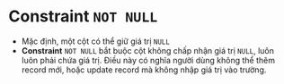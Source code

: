 # Constraint `NOT NULL`
- Mặc định, một cột có thể giữ giá trị `NULL`
- **Constraint** `NOT NULL` bắt buộc cột không chấp nhận giá trị `NULL`, luôn luôn phải chứa giá trị. Điều này có nghĩa người dùng không thể thêm record mới, hoặc update record mà không nhập giá trị vào trường.
